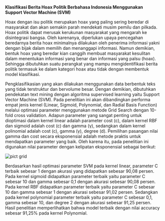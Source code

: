 **Klasifikasi Berita Hoax Politik Berbahasa Indonesia Menggunakan Support Vector Machine (SVM)**

Hoax dengan isu politik merupakan hoax yang paling sering beredar di masyarakat dan akan semakin parah mendekati musim pemilu dan pilkada. Hoax politik dapat merusak kerukunan masyarakat yang mengarah ke disintegrasi bangsa. Oleh karenanya, diperlukan upaya pencegahan beredarnya berita hoax minimalnya dilakukan oleh penerima informasi yakni dengan bijak dalam memilih dan menanggapi informasi. Namun demikian, bentuk hoax yang beredar kian canggih membuat masyarakat kesulitan dalam menentukan informasi yang benar dan informasi yang palsu (hoax). Sehingga dibutuhkan suatu perangkat yang mampu mengidentifikasi berita politik termasuk ke dalam kategori hoax atau tidak dengan membentuk model klasifikasi.

Pengklasifikasian yang akan dilakukan menggunakan data berbentuk teks yang tidak terstruktur dan bervolume besar. Dengan demikian, dibutuhkan pendekatan text mining dengan algoritma supervised learning yaitu Support Vector Machine (SVM). Pada penelitian ini akan dibandingkan performa empat jenis kernel (Linear, Sigmoid, Polynomial, dan Radial Basis Function) melalui optimasi parameter menggunakan metode Grid Search dengan 10-fold cross validation. Adapun parameter yang sangat penting untuk dioptimasi dalam kernel linear adalah parameter cost (c), dalam kernel RBF dan sigmoid adalah cost (c) dan gamma (γ), sedangkan dalam kernel polinomial adalah cost (c), gamma (γ), degree (d). Pemilihan pasangan nilai gamma dan cost secara eksponensial adalah metode praktis untuk mendapatkan parameter yang baik. Oleh karena itu, pada penelitian ini digunakan nilai parameter dengan kelipatan eksponensial sebagai berikut:

![pict grid](https://github.com/hashinaqawlan/klasifikasi-judul-berita-hoax/assets/104309456/78409a66-51f0-4577-9a71-71280f05190e)

Berdasarkan hasil optimasi parameter SVM pada kernel linear, parameter C terbaik sebesar 1 dengan akurasi yang didapatkan sebesar 90,08 persen. Pada kernel sigmoid didapatkan parameter terbaik yaitu parameter C sebesar 10 dan gamma sebesar 0,1 dengan akurasi sebesar 90,08 persen. Pada kernel RBF didapatkan parameter terbaik yaitu parameter C sebesar 10 dan gamma sebesar 1 dengan akurasi sebesar 91,02 persen. Sedangkan pada kernel polynomial parameter terbaik yaitu parameter C sebesar 0,1, gamma sebesar 10, dan degree 2 dengan akurasi sebesar 91,25 persen.
Hasil penelitian memperlihatkan bahwa model terbaik dengan nilai accuracy sebesar 91,25% pada kernel Polynomial.
